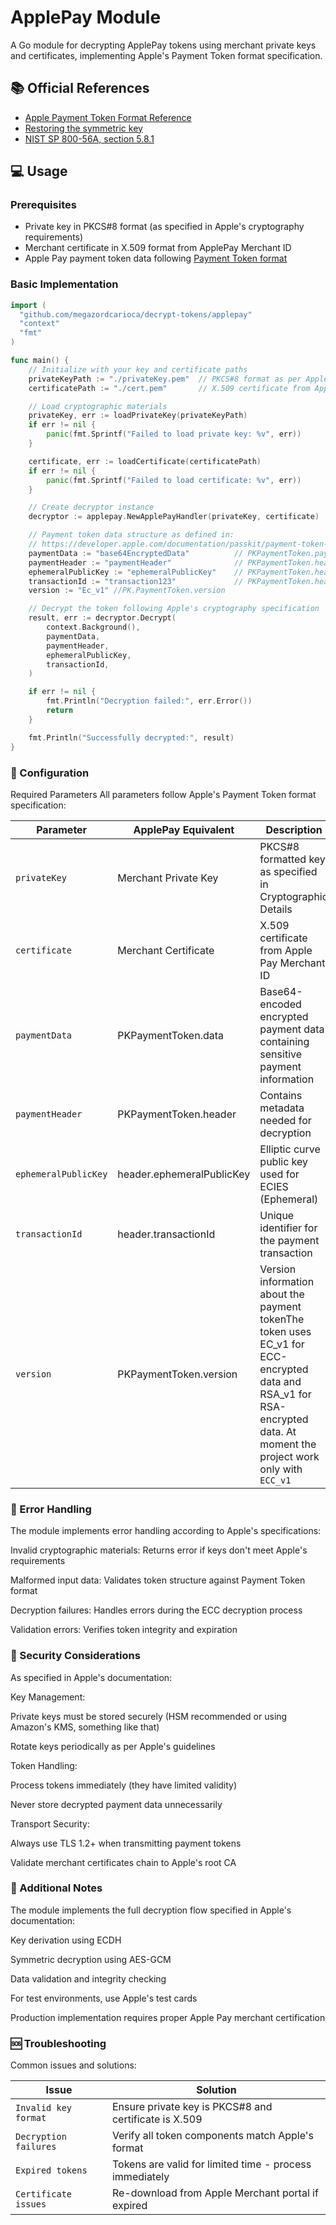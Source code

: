 # ApplePay Module

A Go module for decrypting ApplePay tokens using merchant private keys and certificates, implementing Apple's Payment Token format specification.

## 📚 Official References
- [Apple Payment Token Format Reference](https://developer.apple.com/documentation/passkit/payment-token-format-reference)
- [Restoring the symmetric key](https://developer.apple.com/documentation/PassKit/restoring-the-symmetric-key)
- [NIST SP 800-56A, section 5.8.1](https://nvlpubs.nist.gov/nistpubs/SpecialPublications/NIST.SP.800-56Ar3.pdf)

## 💻 Usage

### Prerequisites
- Private key in PKCS#8 format (as specified in Apple's cryptography requirements)
- Merchant certificate in X.509 format from ApplePay Merchant ID
- Apple Pay payment token data following [Payment Token format](https://developer.apple.com/documentation/passkit/payment-token-format-reference)

### Basic Implementation

```go
import (
  "github.com/megazordcarioca/decrypt-tokens/applepay"
  "context"
  "fmt"
)

func main() {
    // Initialize with your key and certificate paths
    privateKeyPath := "./privateKey.pem"  // PKCS#8 format as per Apple requirements
    certificatePath := "./cert.pem"       // X.509 certificate from Apple Pay Merchant ID

    // Load cryptographic materials
    privateKey, err := loadPrivateKey(privateKeyPath)
    if err != nil {
        panic(fmt.Sprintf("Failed to load private key: %v", err))
    }

    certificate, err := loadCertificate(certificatePath)
    if err != nil {
        panic(fmt.Sprintf("Failed to load certificate: %v", err))
    }

    // Create decryptor instance
    decryptor := applepay.NewApplePayHandler(privateKey, certificate)

    // Payment token data structure as defined in:
    // https://developer.apple.com/documentation/passkit/payment-token-format-reference
    paymentData := "base64EncryptedData"          // PKPaymentToken.paymentData
    paymentHeader := "paymentHeader"              // PKPaymentToken.header
    ephemeralPublicKey := "ephemeralPublicKey"    // PKPaymentToken.header.ephemeralPublicKey
    transactionId := "transaction123"             // PKPaymentToken.header.transactionId
    version := "Ec_v1" //PK.PaymentToken.version

    // Decrypt the token following Apple's cryptography specification
    result, err := decryptor.Decrypt(
        context.Background(),
        paymentData,
        paymentHeader,
        ephemeralPublicKey,
        transactionId,
    )

    if err != nil {
        fmt.Println("Decryption failed:", err.Error())
        return
    }

    fmt.Println("Successfully decrypted:", result)
}
```
### 🔧 Configuration
Required Parameters
All parameters follow Apple's Payment Token format specification:

| Parameter           | ApplePay Equivalent             | Description                                                        |
|---------------------|----------------------------------|--------------------------------------------------------------------|
| ```privateKey```          | Merchant Private Key             | PKCS#8 formatted key as specified in Cryptographic Details         |
| ```certificate```         | Merchant Certificate             | X.509 certificate from Apple Pay Merchant ID                          |
| ```paymentData```         | PKPaymentToken.data       | Base64-encoded encrypted payment data containing sensitive payment information |
| ```paymentHeader```       | PKPaymentToken.header            | Contains metadata needed for decryption                            |
| ```ephemeralPublicKey```  | header.ephemeralPublicKey        | Elliptic curve public key used for ECIES (Ephemeral)               |
| ```transactionId```       | header.transactionId             | Unique identifier for the payment transaction                      |
| ```version```             | PKPaymentToken.version        | Version information about the payment tokenThe token uses EC_v1 for ECC-encrypted data and RSA_v1 for RSA-encrypted data. At moment the project work only with ```ECC_v1```| 

### 🚨 Error Handling

The module implements error handling according to Apple's specifications:

Invalid cryptographic materials: Returns error if keys don't meet Apple's requirements

Malformed input data: Validates token structure against Payment Token format

Decryption failures: Handles errors during the ECC decryption process

Validation errors: Verifies token integrity and expiration

### 🔐 Security Considerations

As specified in Apple's documentation:

Key Management:

Private keys must be stored securely (HSM recommended or using Amazon's KMS, something like that)

Rotate keys periodically as per Apple's guidelines

Token Handling:

Process tokens immediately (they have limited validity)

Never store decrypted payment data unnecessarily

Transport Security:

Always use TLS 1.2+ when transmitting payment tokens

Validate merchant certificates chain to Apple's root CA

### 📝 Additional Notes

The module implements the full decryption flow specified in Apple's documentation:

Key derivation using ECDH

Symmetric decryption using AES-GCM

Data validation and integrity checking

For test environments, use Apple's test cards

Production implementation requires proper Apple Pay merchant certification

### 🆘 Troubleshooting

Common issues and solutions:

| Issue                | Solution                                                        |
|----------------------|-----------------------------------------------------------------|
| ```Invalid key format```   | Ensure private key is PKCS#8 and certificate is X.509           |
| ```Decryption failures```  | Verify all token components match Apple's format                |
| ```Expired tokens```       | Tokens are valid for limited time - process immediately         |
| ```Certificate issues```   | Re-download from Apple Merchant portal if expired               |